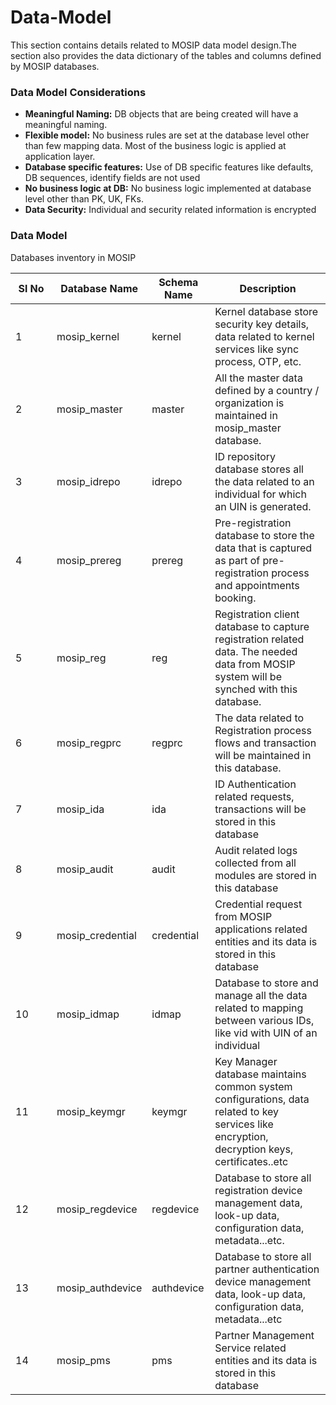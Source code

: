 # Data-Model

This section contains details related to MOSIP data model design.The section also provides the data dictionary of the tables and columns defined by MOSIP databases.

### Data Model Considerations

* **Meaningful Naming:** DB objects that are being created will have a meaningful naming.
* **Flexible model:** No business rules are set at the database level other than few mapping data. Most of the business logic is applied at application layer.
* **Database specific features:** Use of DB specific features like defaults, DB sequences, identify fields are not used
* **No business logic at DB:** No business logic implemented at database level other than PK, UK, FKs.
* **Data Security:** Individual and security related information is encrypted

### Data Model

Databases inventory in MOSIP



<table><thead><tr><th width="50">Sl No</th><th>Database Name</th><th>Schema Name</th><th>Description</th></tr></thead><tbody><tr><td>1</td><td>mosip_kernel</td><td>kernel</td><td>Kernel database store security key details, data related to kernel services like sync process, OTP, etc.</td></tr><tr><td>2</td><td>mosip_master</td><td>master</td><td>All the master data defined by a country / organization is maintained in mosip_master database.</td></tr><tr><td>3</td><td>mosip_idrepo</td><td>idrepo</td><td>ID repository database stores all the data related to an individual for which an UIN is generated.</td></tr><tr><td>4</td><td>mosip_prereg</td><td>prereg</td><td>Pre-registration database to store the data that is captured as part of pre-registration process and appointments booking.</td></tr><tr><td>5</td><td>mosip_reg</td><td>reg</td><td>Registration client database to capture registration related data. The needed data from MOSIP system will be synched with this database.</td></tr><tr><td>6</td><td>mosip_regprc</td><td>regprc</td><td>The data related to Registration process flows and transaction will be maintained in this database.</td></tr><tr><td>7</td><td>mosip_ida</td><td>ida</td><td>ID Authentication related requests, transactions will be stored in this database</td></tr><tr><td>8</td><td>mosip_audit</td><td>audit</td><td>Audit related logs collected from all modules are stored in this database</td></tr><tr><td>9</td><td>mosip_credential</td><td>credential</td><td>Credential request from MOSIP applications related entities and its data is stored in this database</td></tr><tr><td>10</td><td>mosip_idmap</td><td>idmap</td><td>Database to store and manage all the data related to mapping between various IDs, like vid with UIN of an individual</td></tr><tr><td>11</td><td>mosip_keymgr</td><td>keymgr</td><td>Key Manager database maintains common system configurations, data related to key services like encryption, decryption keys, certificates..etc</td></tr><tr><td>12</td><td>mosip_regdevice</td><td>regdevice</td><td>Database to store all registration device management data, look-up data, configuration data, metadata...etc.</td></tr><tr><td>13</td><td>mosip_authdevice</td><td>authdevice</td><td>Database to store all partner authentication device management data, look-up data, configuration data, metadata...etc</td></tr><tr><td>14</td><td>mosip_pms</td><td>pms</td><td>Partner Management Service related entities and its data is stored in this database</td></tr></tbody></table>

